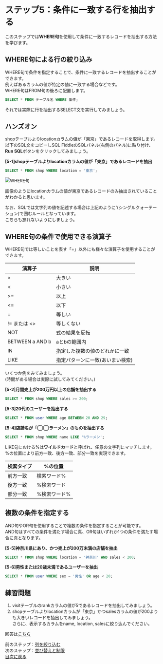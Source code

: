 # ステップ5：条件に一致する行を抽出する
このステップでは**WHERE句**を使用して条件に一致するレコードを抽出する方法を学びます。  

## WHERE句による行の絞り込み
WHERE句で条件を指定することで、条件に一致するレコードを抽出することができます。  
例えばあるカラムの値が特定の値に一致する場合などです。  
WHERE句はFROM句の後ろに配置します。  

```sql
SELECT * FROM テーブル名 WHERE 条件;
```

それでは実際に行を抽出するSELECT文を実行してみましょう。  

## ハンズオン
shopテーブルよりlocationカラムの値が「東京」であるレコードを取得します。  
以下のSQL文をコピーしSQL FiddleのSQLパネル(右側のパネル)に貼り付け、**Run SQL**ボタンをクリックしてみましょう。  

**[5-1]shopテーブルよりlocationカラムの値が「東京」であるレコードを抽出**
```sql
SELECT * FROM shop WHERE location = '東京';
```

![WHERE句](https://user-images.githubusercontent.com/22129880/92434432-bdefdf00-f1da-11ea-9744-c8e5e311a697.png)

画像のようにlocationカラムの値が東京であるレコードのみ抽出されていることがわかると思います。  

なお、SQLでは文字列の値を記述する場合は上記のように'(シングルクォーテーション)で囲むルールとなっています。  
こちらも忘れないようにしましょう。  

## WHERE句の条件で使用できる演算子
WHERE句では等しいことを表す「=」以外にも様々な演算子を使用することができます。  

|演算子|説明|
| --- | --- |
| > | 大きい |
| < | 小さい |
| >= | 以上 |
| <= | 以下 |
| = | 等しい |
| != または <> | 等しくない |
| NOT | 式の結果を反転 |
| BETWEEN a AND b | aとbの範囲内 |
| IN | 指定した複数の値のどれかに一致 |
| LIKE | 指定パターンに一致(あいまい検索) |

いくつか例をみてみましょう。  
(時間がある場合は実際に試してみてください。)  

**[5-2]月間売上が200万円以上の店舗を抽出する**  
```sql
SELECT * FROM shop WHERE sales >= 200;
```

**[5-3]20代のユーザーを抽出する**  
```sql
SELECT * FROM user WHERE age BETWEEN 20 AND 29;
```

**[5-4]店舗名が「◯◯ラーメン」のものを抽出する**  
```sql
SELECT * FROM shop WHERE name LIKE '%ラーメン';
```

LIKE句における%は**ワイルドカード**と呼ばれ、任意の文字列にマッチします。  
%の位置により前方一致、後方一致、部分一致を実現できます。

|検索タイプ|%の位置|
| --- | --- |
|前方一致|検索ワード%|
|後方一致|%検索ワード|
|部分一致|%検索ワード%|


## 複数の条件を指定する
AND句やOR句を使用することで複数の条件を指定することが可能です。  
AND句はすべての条件を満たす場合に真、OR句はいずれか1つの条件を満たす場合に真となります。

**[5-5]神奈川県にあり、かつ売上が200万未満の店舗を抽出**  
```sql
SELECT * FROM shop WHERE location = '神奈川' AND sales < 200;
```

**[5-6]男性または20歳未満であるユーザーを抽出**  
```sql
SELECT * FROM user WHERE sex = '男性' OR age < 20;
```

## 練習問題
1. visitテーブルのrankカラムの値が5であるレコードを抽出してみましょう。  
2. shopテーブルよりlocationカラムが「東京」かつsalesカラムの値が200よりも大きいレコードを抽出してみましょう。  
さらに、表示するカラムをname, location, salesに絞り込んでください。  

回答は[こちら](005-where-answer.md)  

前のステップ：[列を絞り込む](004-select-columns.md)  
次のステップ：[並び替えと制限](006-sort-and-limit.md)  
[目次に戻る](README.md)
